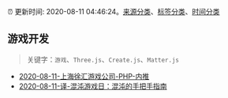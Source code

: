 :alarm_clock: 更新时间: 2020-08-11 04:46:24。[来源分类](../README.md)、[标签分类](../TAGS.md)、[时间分类](../TIMELINE.md)

## 游戏开发


> 关键字：`游戏`、`Three.js`、`Create.js`、`Matter.js`



- [2020-08-11-上海徐汇游戏公司-PHP-内推](https://www.v2ex.com/t/697303) 
- [2020-08-11-译-混沌游戏日：混沌的手把手指南](https://toutiao.io/k/he095kf) 